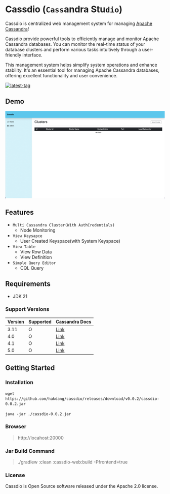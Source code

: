 # Cassdio (`Cass`andra Stu`dio`)
Cassdio is centralized web management system for managing [Apache Cassandra](https://cassandra.apache.org/_/index.html)!

Cassdio provide powerful tools to efficiently manage and monitor Apache Cassandra databases. You can monitor the real-time status of your database clusters and perform various tasks intuitively through a user-friendly interface.

This management system helps simplify system operations and enhance stability. It's an essential tool for managing Apache Cassandra databases, offering excellent functionality and user convenience.

[![latest-tag](https://badgen.net/github/release/hakdang/cassdio)](https://github.com/hakdang/cassdio/releases)

## Demo
![intro_screenshot](./docs/screenshot/intro_s1.gif)

## Features
- `Multi Cassandra Cluster(With AuthCredentials)`
    - Node Monitoring
- `View Keysapce`
    - User Created Keyspace(with System Keyspace)
- `View Table`
    - View Row Data
    - View Definition
- `Simple Query Editor`
    - CQL Query

## Requirements
- JDK 21

### Support Versions

 Version | Supported | Cassandra Docs                                           
-- | -- | --
3.11 | O | [Link](https://cassandra.apache.org/doc/3.11/index.html)
4.0 | O | [Link](https://cassandra.apache.org/doc/4.0/index.html)
4.1 | O | [Link](https://cassandra.apache.org/doc/4.1/index.html)
5.0 | O | [Link](https://cassandra.apache.org/doc/5.0/index.html)

## Getting Started

### Installation

```
wget https://github.com/hakdang/cassdio/releases/download/v0.0.2/cassdio-0.0.2.jar

java -jar ./cassdio-0.0.2.jar
```

### Browser

> http://locahost:20000

### Jar Build Command

> ./gradlew :clean :cassdio-web:build -Pfrontend=true

[//]: # (## Environment)

[//]: # ()
[//]: # (env name | description | env value | default value)

[//]: # (-- | -- | -- | --)

[//]: # (CASSDIO_DATABASE_PATH | database file path | -dDB_PATH:test | ${userHome}/.cassdio)

[//]: # ()

### License

Cassdio is Open Source software released under the Apache 2.0 license.
